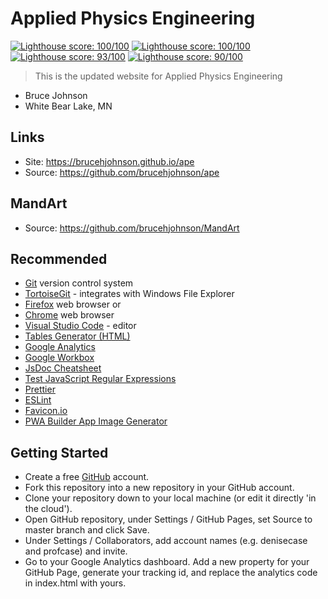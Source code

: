 # Applied Physics Engineering

[![Lighthouse score: 100/100](https://lighthouse-badge.appspot.com/?score=92&category=Performance)](https://github.com/ebidel/lighthouse-badge)
[![Lighthouse score: 100/100](https://lighthouse-badge.appspot.com/?score=100&compact&category=Accessibility)](https://github.com/ebidel/lighthouse-badge)
[![Lighthouse score: 93/100](https://lighthouse-badge.appspot.com/?score=93&compact&category=Best%20Practices)](https://github.com/ebidel/lighthouse-badge)
[![Lighthouse score: 90/100](https://lighthouse-badge.appspot.com/?score=100&compact&category=SEO)](https://github.com/ebidel/lighthouse-badge)

> This is the updated website for Applied Physics Engineering

- Bruce Johnson
- White Bear Lake, MN

## Links

* Site: <https://brucehjohnson.github.io/ape>
* Source: <https://github.com/brucehjohnson/ape>

## MandArt

* Source: <https://github.com/brucehjohnson/MandArt>

## Recommended

- [Git](https://git-scm.com/download/win) version control system
- [TortoiseGit](https://tortoisegit.org/) - integrates with Windows File Explorer
- [Firefox](https://www.mozilla.org/en-US/firefox/) web browser or
- [Chrome](https://www.google.com/chrome/) web browser
- [Visual Studio Code](https://code.visualstudio.com/) - editor
- [Tables Generator (HTML)](https://www.tablesgenerator.com/html_tables)
- [Google Analytics](https://analytics.google.com/analytics/web/)
- [Google Workbox](https://developers.google.com/web/tools/workbox/)
- [JsDoc Cheatsheet](https://devhints.io/jsdoc)
- [Test JavaScript Regular Expressions](https://regexr.com/)
- [Prettier](https://prettier.io/)
- [ESLint](https://eslint.org/)
- [Favicon.io](https://favicon.io)
- [PWA Builder App Image Generator](https://www.pwabuilder.com/imageGenerator)

## Getting Started

- Create a free [GitHub](https://github.com/) account.
- Fork this repository into a new repository in your GitHub account.
- Clone your repository down to your local machine (or edit it directly 'in the cloud').
- Open GitHub repository, under Settings / GitHub Pages, set Source to master branch and click Save.
- Under Settings / Collaborators, add account names (e.g. denisecase and profcase) and invite.
- Go to your Google Analytics dashboard. Add a new property for your GitHub Page, generate your tracking id, and replace the analytics code in index.html with yours.


